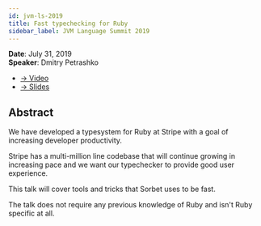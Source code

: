 ```yaml
---
id: jvm-ls-2019
title: Fast typechecking for Ruby
sidebar_label: JVM Language Summit 2019
---
```


**Date**: July 31, 2019\
**Speaker**: Dmitry Petrashko

- [→ Video](https://www.youtube.com/watch?v=Gdx6by6tcvw)
- [→ Slides](https://sorbet.run/talks/JVMLS2019/#/)

## Abstract

We have developed a typesystem for Ruby at Stripe with a goal of increasing
developer productivity.

Stripe has a multi-million line codebase that will continue growing in
increasing pace and we want our typechecker to provide good user experience.

This talk will cover tools and tricks that Sorbet uses to be fast.

The talk does not require any previous knowledge of Ruby and isn't Ruby specific
at all.

